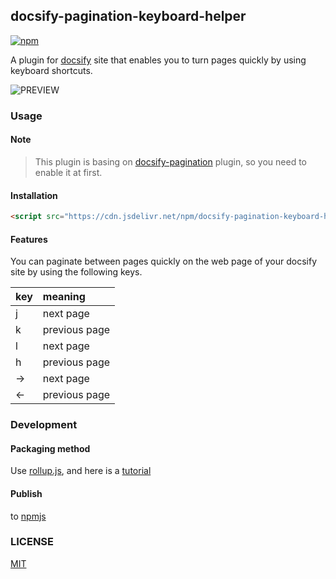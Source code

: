 ## docsify-pagination-keyboard-helper

[![npm](https://img.shields.io/npm/v/docsify-pagination-keyboard-helper)](https://www.npmjs.com/package/docsify-pagination-keyboard-helper)

A plugin for [docsify](https://docsify.js.org/) site that enables you to turn pages quickly by using keyboard shortcuts.

![PREVIEW](https://aliyun-oss-lpj.oss-cn-qingdao.aliyuncs.com/images/mass/helper.gif)

### Usage

#### Note

> This plugin is basing on [docsify-pagination](https://github.com/imyelo/docsify-pagination) plugin, so you need to enable it at first.

#### Installation

```html
<script src="https://cdn.jsdelivr.net/npm/docsify-pagination-keyboard-helper/dist/bundle.js"></script>
```

#### Features

You can paginate between pages quickly on the web page of your docsify site by using the following keys.

|key|meaning|
|:--|:--|
|j|next page|
|k|previous page|
|l|next page|
|h|previous page|
|->|next page|
|<-|previous page|

### Development

#### Packaging method

Use [rollup.js](https://rollupjs.org/guide/en/), and here is a [tutorial](https://www.ruanyifeng.com/blog/2022/05/rollup.html)

#### Publish

to [npmjs](https://www.npmjs.com/)

### LICENSE

[MIT](https://github.com/Brannua/docsify-pagination-keyboard-helper/blob/master/LICENSE)
